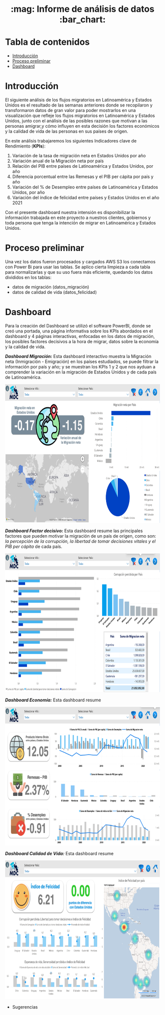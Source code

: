 <h1 align="center">:mag: Informe de análisis de datos :bar_chart: </h1>

# Tabla de contenidos
* [Introducción](#Introducción)
* [Proceso preliminar](#Proceso-preliminar)
* [Dashboard](#Dashboard)

# Introducción
El siguiente análisis de los flujos migratorios en Latinoamérica y Estados Unidos es el resultado de las semanas anteriores donde se recopilaron y transformaron datos de gran valor para poder mostrarlos en una visualización que refleje los flujos migratorios en Latinoamérica y Estados Unidos, junto con el análisis de las posibles razones que motivan a las personas amigrar,y cómo influyen en esta decisión los factores económicos y la calidad de vida de las personas en sus países de origen.

En este análisis trabajaremos los siguientes Indicadores clave de Rendimiento (**KPIs**):
1. Variación de la tasa de migración neta en Estados Unidos por año
2. Variación anual de la Migración neta por país
3. Relación del PIB entre países de Latinoamérica y Estados Unidos, por año
4. Diferencia porcentual entre las Remesas y el PIB per cápita por país y año
5. Variación del % de Desempleo entre países de Latinoamérica y Estados Unidos, por año
6. Variación del índice de felicidad entre países y Estados Unidos en el año 2021

Con el presente dashboard nuestra intensión es disponibilizar la información trabajada en este proyecto a nuestros clientes, gobiernos y toda persona que tenga la intención de migrar en Latinoamérica y Estados Unidos.

# Proceso preliminar
Una vez los datos fueron procesados y cargados AWS S3 los conectamos con Power Bi para usar las tablas. Se aplico cierta limpieza a cada tabla para normalizarlas y que su uso fuera más eficiente, quedando los datos divididos en los tablas:
+ datos de migración (datos_migración)
+ datos de calidad de vida (datos_felicidad)

# Dashboard
Para la creación del Dashboard se utilizó el software PowerBI, donde se creó una portada, una página informativa sobre los KPIs abordados en el dashboard y 4 páginas interactivas, enfocadas en los datos de migración, los posibles factores decisivos a la hora de migrar, datos sobre la economía y la calidad de vida.

**_Dashboard Migración:_**
Esta dashboard interactivo muestra la Migración neta (Inmigración - Emigración) en los países estudiados, se puede filtrar la información por país y año; y se muestran los KPIs 1 y 2 que nos ayduan a comprender la variación en la migración de Estados Unidos y de cada país de Latinoamérica.
<p align="center">
   <img width="800" height="450" src="img/dashboard_migracion.png">
   </p>

**_Dashboard Factor decisivo:_**
Esta dashboard resume las principales factores que pueden motivar la migración de un país de origen, como son: _la percepción de la corrupción, la libertad de tomar decisiones vitales y el PIB per cápita_ de cada país.
<p align="center">
   <img width="800" height="450" src="img/dashboard_factor decisivo.png">
   </p>

**_Dashboard Economía:_**
Esta dashboard resume 
<p align="center">
   <img width="800" height="450" src="img/dashboard_economia.png">
   </p>

**_Dashboard Calidad de Vida:_**
Esta dashboard resume 
<p align="center">
   <img width="800" height="450" src="img/dashboard_calidad de vida.png">
   </p>

+ Sugerencias
